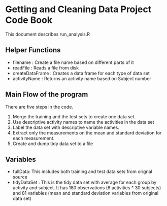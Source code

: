# Getting and Cleaning Data Project Code Book
This document describes run_analysis.R

## Helper Functions
+ filename : Create a file name based on different parts of it
+ readFile : Reads a file from disk
+ createDataFrame : Creates a data frame for each type of data set 
+ activityName : Returns an activity name based on Subject number

## Main Flow of the program
There are five steps in the code.
1. Merge the training and the test sets to create one data set. 
2. Use descriptive activity names to name the activities in the data set
3. Label the data set with descriptive variable names. 
4. Extract only the measurements on the mean and standard deviation for each measurement.
5. Create and dump tidy data set to a file

## Variables
+ fullData: This includes both training and test data sets from orignal source
+ tidyDataSet : This is the tidy data set with average for each group by activity and subject. It has 180 observations (6 activities * 30 subjects) and 81 variables (mean and standard deviation variables from original data set)

